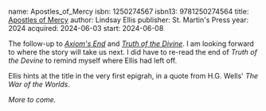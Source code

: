 name: Apostles_of_Mercy
isbn: 1250274567
isbn13: 9781250274564
title: [Apostles of Mercy](https://a.co/d/fMfR6a1)
author: Lindsay Ellis
publisher: St. Martin's Press
year: 2024
acquired: 2024-06-03
start: 2024-06-08

The follow-up to [_Axiom's End_](#Asioms_End) and
[_Truth of the Divine_](#Truth_of_the_Divine).  I am looking forward to where
the story will take us next.  I did have to re-read the end of
_Truth of the Devine_ to remind myself where Ellis had left off.

Ellis hints at the title in the very first epigrah, in a quote from H.G. Wells'
_The War of the Worlds_.

_More to come._
